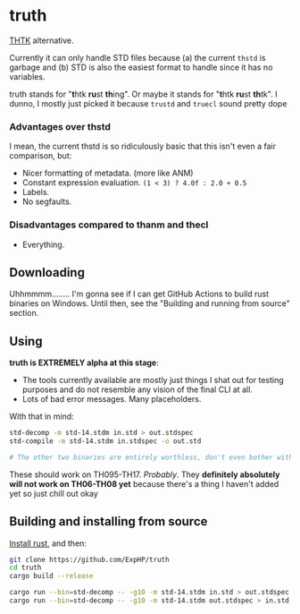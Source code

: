 # truth

[THTK](https://github.com/thpatch/thtk/) alternative.

Currently it can only handle STD files because (a) the current `thstd` is garbage and (b) STD is also the easiest format to handle since it has no variables.

truth stands for "**t**htk **ru**st **th**ing".  Or maybe it stands for "**t**htk **ru**st **th**tk". I dunno, I mostly just picked it because `trustd` and `truecl` sound pretty dope

### Advantages over thstd

I mean, the current thstd is so ridiculously basic that this isn't even a fair comparison, but:

* Nicer formatting of metadata. (more like ANM)
* Constant expression evaluation.  `(1 < 3) ? 4.0f : 2.0 + 0.5`
* Labels.
* No segfaults.

### Disadvantages compared to thanm and thecl

* Everything.

## Downloading

Uhhmmmm........ I'm gonna see if I can get GitHub Actions to build rust binaries on Windows.  Until then, see the "Building and running from source" section.

## Using

**truth is EXTREMELY alpha at this stage**:

* The tools currently available are mostly just things I shat out for testing purposes and do not resemble any vision of the final CLI at all.
* Lots of bad error messages.  Many placeholders.

With that in mind:

```sh
std-decomp -m std-14.stdm in.std > out.stdspec
std-compile -m std-14.stdm in.stdspec -o out.std

# The other two binaries are entirely worthless, don't even bother with them.
```

These should work on TH095-TH17.  *Probably*.  They **definitely absolutely will not work on TH06-TH08 yet** because there's a thing I haven't added yet so just chill out okay

## Building and installing from source

[Install rust](https://rustup.rs/), and then:

```sh
git clone https://github.com/ExpHP/truth
cd truth
cargo build --release

cargo run --bin=std-decomp -- -g10 -m std-14.stdm in.std > out.stdspec
cargo run --bin=std-decomp -- -g10 -m std-14.stdm out.stdspec > in.std
```

